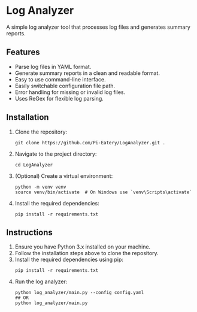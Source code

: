 # Log Analyzer
A simple log analyzer tool that processes log files and generates summary reports.

## Features
- Parse log files in YAML format.
- Generate summary reports in a clean and readable format.
- Easy to use command-line interface.
- Easily switchable configuration file path.
- Error handling for missing or invalid log files.
- Uses ReGex for flexible log parsing.

## Installation
1. Clone the repository:
    ```
    git clone https://github.com/Pi-Eatery/LogAnalyzer.git .
    ```
2. Navigate to the project directory:
    ```
    cd LogAnalyzer
    ```
3. (Optional) Create a virtual environment:
    ```
    python -m venv venv
    source venv/bin/activate  # On Windows use `venv\Scripts\activate`
    ```
4. Install the required dependencies:
    ```
    pip install -r requirements.txt
    ```

## Instructions
1. Ensure you have Python 3.x installed on your machine.
2. Follow the installation steps above to clone the repository.
3. Install the required dependencies using pip:
   ```
   pip install -r requirements.txt
   ```
4. Run the log analyzer:
   ```
   python log_analyzer/main.py --config config.yaml 
   ## OR
   python log_analyzer/main.py
   ```